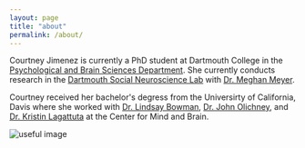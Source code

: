 ```yaml
---
layout: page
title: "about"
permalink: /about/
---
```


Courtney Jimenez is currently a PhD student at Dartmouth College in the [Psychological and Brain Sciences Department](https://pbs.dartmouth.edu/). 
She currently conducts research in the [Dartmouth Social Neuroscience Lab](http://www.dartmouth-socialneurolab.com/) with [Dr. Meghan Meyer](https://scholar.google.com/citations?user=4tyQoi0AAAAJ&hl=en).

Courtney received her bachelor's degress from the Universirty of California, Davis where she worked with [Dr. Lindsay Bowman](http://basclab.ucdavis.edu/), [Dr. John Olichney](https://olichneylab.faculty.ucdavis.edu/), and [Dr. Kristin Lagattuta](https://mindemotiondevelopmentlab.ucdavis.edu/) at the Center for Mind and Brain. 


![useful image](http://courtneyannjimenez.github.io/assets/dartmouth.jpeg)
